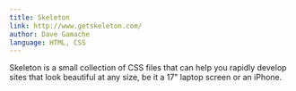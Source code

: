 ```yaml
---
title: Skeleton
link: http://www.getskeleton.com/
author: Dave Gamache
language: HTML, CSS
---
```


Skeleton is a small collection of CSS files that can help you rapidly develop sites that look beautiful at any size, be it a 17" laptop screen or an iPhone.